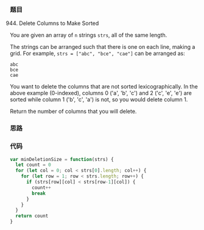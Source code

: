 ### 题目
944. Delete Columns to Make Sorted

You are given an array of `n` strings `strs`, all of the same length.

The strings can be arranged such that there is one on each line, making a grid. For example, `strs = ["abc", "bce", "cae"]` can be arranged as:

```
abc
bce
cae
```

You want to delete the columns that are not sorted lexicographically. In the above example (0-indexed), columns 0 ('a', 'b', 'c') and 2 ('c', 'e', 'e') are sorted while column 1 ('b', 'c', 'a') is not, so you would delete column 1.

Return the number of columns that you will delete.

### 思路

### 代码
```javascript
var minDeletionSize = function(strs) {
  let count = 0
  for (let col = 0; col < strs[0].length; col++) {
    for (let row = 1; row < strs.length; row++) {
      if (strs[row][col] < strs[row-1][col]) {
        count++
        break
      }
    }
  }
  return count
}
```
